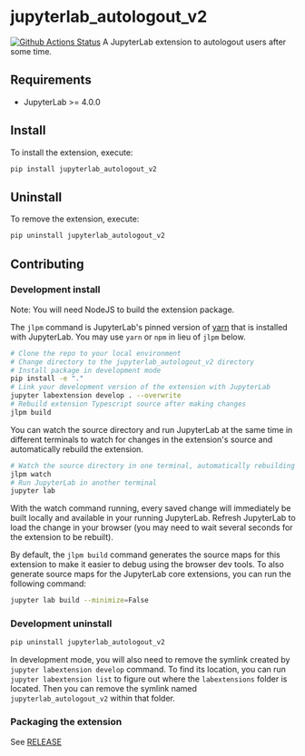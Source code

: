 # jupyterlab_autologout_v2

[![Github Actions Status](https://github.com/scottrbrtsn/jupyterlab_autologout_v2.git/workflows/Build/badge.svg)](https://github.com/scottrbrtsn/jupyterlab_autologout_v2.git/actions/workflows/build.yml)
A JupyterLab extension to autologout users after some time.

## Requirements

- JupyterLab >= 4.0.0

## Install

To install the extension, execute:

```bash
pip install jupyterlab_autologout_v2
```

## Uninstall

To remove the extension, execute:

```bash
pip uninstall jupyterlab_autologout_v2
```

## Contributing

### Development install

Note: You will need NodeJS to build the extension package.

The `jlpm` command is JupyterLab's pinned version of
[yarn](https://yarnpkg.com/) that is installed with JupyterLab. You may use
`yarn` or `npm` in lieu of `jlpm` below.

```bash
# Clone the repo to your local environment
# Change directory to the jupyterlab_autologout_v2 directory
# Install package in development mode
pip install -e "."
# Link your development version of the extension with JupyterLab
jupyter labextension develop . --overwrite
# Rebuild extension Typescript source after making changes
jlpm build
```

You can watch the source directory and run JupyterLab at the same time in different terminals to watch for changes in the extension's source and automatically rebuild the extension.

```bash
# Watch the source directory in one terminal, automatically rebuilding when needed
jlpm watch
# Run JupyterLab in another terminal
jupyter lab
```

With the watch command running, every saved change will immediately be built locally and available in your running JupyterLab. Refresh JupyterLab to load the change in your browser (you may need to wait several seconds for the extension to be rebuilt).

By default, the `jlpm build` command generates the source maps for this extension to make it easier to debug using the browser dev tools. To also generate source maps for the JupyterLab core extensions, you can run the following command:

```bash
jupyter lab build --minimize=False
```

### Development uninstall

```bash
pip uninstall jupyterlab_autologout_v2
```

In development mode, you will also need to remove the symlink created by `jupyter labextension develop`
command. To find its location, you can run `jupyter labextension list` to figure out where the `labextensions`
folder is located. Then you can remove the symlink named `jupyterlab_autologout_v2` within that folder.

### Packaging the extension

See [RELEASE](RELEASE.md)

